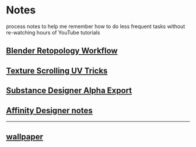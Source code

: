 # Notes
process notes to help me remember how to do less frequent tasks without re-watching hours of YouTube tutorials

## [Blender Retopology Workflow](https://github.com/rgbxyz/Notes/blob/main/Blender%20Retopology%20workflow.md)
## [Texture Scrolling UV Tricks](/TextureScrolling_UVTricks.md)
## [Substance Designer Alpha Export](https://github.com/rgbxyz/Notes/blob/main/Substance%20Designer%20-%20export%20Alpha%20channe.md)
## [Affinity Designer notes](/AffinityDesigner.md)

--- 
## [wallpaper](/Wallpaper.md)
